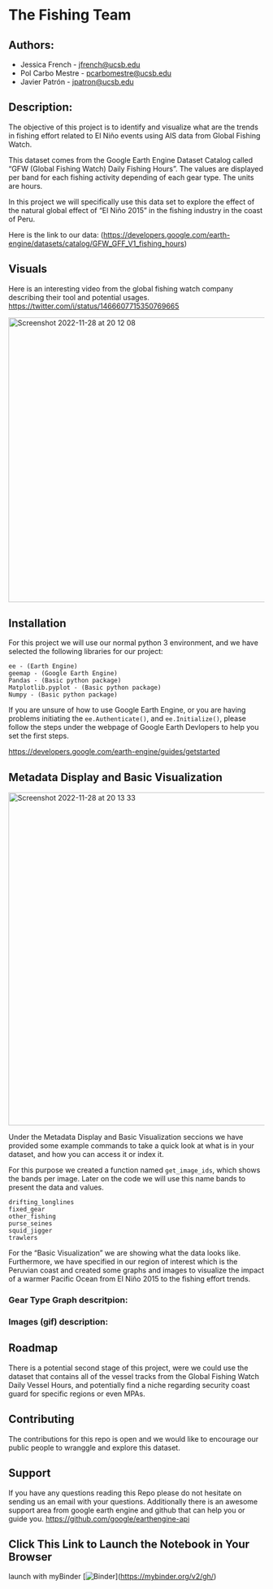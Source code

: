 



# **The Fishing Team** 


## **Authors:**

- Jessica French - jfrench@ucsb.edu
- Pol Carbo Mestre - pcarbomestre@ucsb.edu
- Javier Patrón - jpatron@ucsb.edu

## **Description:**

The objective of this project is to identify and visualize what are the trends in fishing effort related to El Niño events using AIS data from Global Fishing Watch.

This dataset comes from the Google Earth Engine Dataset Catalog called “GFW (Global Fishing Watch) Daily Fishing Hours”. The values are displayed per band for each fishing activity depending of each gear type. The units are hours. 

In this project we will specifically use this data set to explore the effect of the natural global effect of “El Niño 2015” in the fishing industry in the coast of Peru.


Here is the link to our data:
(https://developers.google.com/earth-engine/datasets/catalog/GFW_GFF_V1_fishing_hours)

## **Visuals**
Here is an interesting video from the global fishing watch company describing their tool and potential usages. 
https://twitter.com/i/status/1466607715350769665

<img width="560" alt="Screenshot 2022-11-28 at 20 12 08" src="https://user-images.githubusercontent.com/110002614/204437845-87b9ac57-6944-45d7-ae79-b035ee656554.png">

## **Installation**

For this project we will use our normal python 3 environment, and we have selected the following libraries for our project:

	ee - (Earth Engine)
	geemap - (Google Earth Engine)
	Pandas - (Basic python package)
	Matplotlib.pyplot - (Basic python package)
	Numpy - (Basic python package)


If you are unsure of how to use Google Earth Engine, or you are having problems initiating the `ee.Authenticate()`, and `ee.Initialize()`, please follow the steps under the webpage of Google Earth Devlopers to help you set the first steps.

https://developers.google.com/earth-engine/guides/getstarted

## **Metadata Display and Basic Visualization**
 
 <img width="655" alt="Screenshot 2022-11-28 at 20 13 33" src="https://user-images.githubusercontent.com/110002614/204438134-ea688841-9f4b-473d-b72e-386b5c343024.png">
 
Under the Metadata Display and Basic Visualization seccions we have provided some example commands to take a quick look at what is in your dataset, and how you can access it or index it.

For this purpose we created a function named `get_image_ids`, which shows the bands per image. Later on the code we will use this name bands to present the data and values.

	drifting_longlines
	fixed_gear
	other_fishing
	purse_seines
	squid_jigger
	trawlers

For the “Basic Visualization” we are showing what the data looks like. Furthermore,  we have specified in our region of interest which is the Peruvian coast and created some graphs and images to visualize the impact of a warmer Pacific Ocean from El Niño 2015 to the fishing effort trends.


### Gear Type Graph descritpion:

### Images (gif) description:



## **Roadmap**
There is a potential second stage of this project, were we could use the dataset that contains all of the vessel tracks from the Global Fishing Watch Daily Vessel Hours, and potentially find a niche regarding security coast guard for specific regions or even MPAs.

## **Contributing**
The contributions for this repo is open and we would like to encourage our public people to wranggle and explore this dataset.

## **Support**

If you have any questions reading this Repo please do not hesitate on sending us an email with your questions. Additionally there is an awesome support area from google earth engine and github that can help you or guide you.
https://github.com/google/earthengine-api

## **Click This Link to Launch the Notebook in Your Browser**
launch with myBinder
[![Binder](https://mybinder.org/badge.svg)](https://mybinder.org/v2/gh/<path to your repo>)